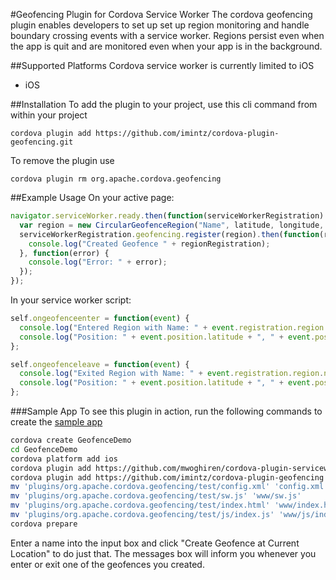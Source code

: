 #Geofencing Plugin for Cordova Service Worker
The cordova geofencing plugin enables developers to set up set up region monitoring and handle boundary crossing events with a service worker. Regions persist even when the app is quit and are monitored even when your app is in the background.

##Supported Platforms
Cordova service worker is currently limited to iOS
 - iOS 

##Installation
To add the plugin to your project, use this cli command from within your project
```
cordova plugin add https://github.com/imintz/cordova-plugin-geofencing.git
```
To remove the plugin use
```
cordova plugin rm org.apache.cordova.geofencing
```
##Example Usage
On your active page:
```javascript
navigator.serviceWorker.ready.then(function(serviceWorkerRegistration) {
  var region = new CircularGeofenceRegion("Name", latitude, longitude, radius);
  serviceWorkerRegistration.geofencing.register(region).then(function(regionRegistration) {
    console.log("Created Geofence " + regionRegistration);
  }, function(error) {
    console.log("Error: " + error);
  });
});
```
In your service worker script:
```javascript
self.ongeofenceenter = function(event) {
  console.log("Entered Region with Name: " + event.registration.region.name);
  console.log("Position: " + event.position.latitude + ", " + event.position.longitude);
};

self.ongeofenceleave = function(event) {
  console.log("Exited Region with Name: " + event.registration.region.name);
  console.log("Position: " + event.position.latitude + ", " + event.position.longitude);
};
```
###Sample App
To see this plugin in action, run the following commands to create the [sample app](https://github.com/imintz/cordova-plugin-geofencing/tree/master/test)
```bash
cordova create GeofenceDemo
cd GeofenceDemo
cordova platform add ios
cordova plugin add https://github.com/mwoghiren/cordova-plugin-serviceworker.git
cordova plugin add https://github.com/imintz/cordova-plugin-geofencing.git
mv 'plugins/org.apache.cordova.geofencing/test/config.xml' 'config.xml'
mv 'plugins/org.apache.cordova.geofencing/test/sw.js' 'www/sw.js'
mv 'plugins/org.apache.cordova.geofencing/test/index.html' 'www/index.html'
mv 'plugins/org.apache.cordova.geofencing/test/js/index.js' 'www/js/index.js'
cordova prepare
```

Enter a name into the input box and click "Create Geofence at Current Location" to do just that. The messages box will inform you whenever you enter or exit one of the geofences you created.

